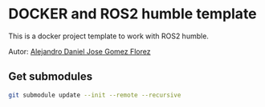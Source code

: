 # DOCKER and ROS2 humble template

This is a docker project template to work with ROS2 humble.

Autor: [Alejandro Daniel Jose Gomez Florez](https://www.linkedin.com/in/aldajo92/)

## Get submodules
~~~bash
git submodule update --init --remote --recursive
~~~

